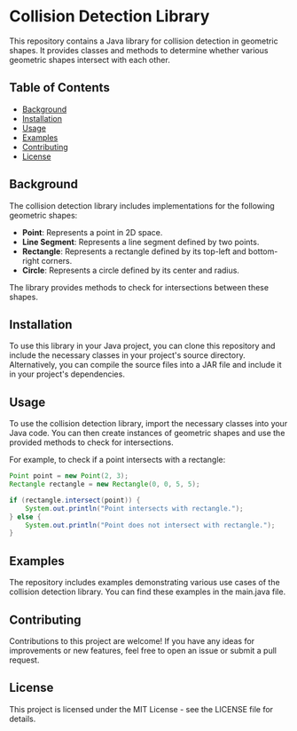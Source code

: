 # Collision Detection Library

This repository contains a Java library for collision detection in geometric shapes. It provides classes and methods to determine whether various geometric shapes intersect with each other.

## Table of Contents

- [Background](#background)
- [Installation](#installation)
- [Usage](#usage)
- [Examples](#examples)
- [Contributing](#contributing)
- [License](#license)

## Background

The collision detection library includes implementations for the following geometric shapes:

- **Point**: Represents a point in 2D space.
- **Line Segment**: Represents a line segment defined by two points.
- **Rectangle**: Represents a rectangle defined by its top-left and bottom-right corners.
- **Circle**: Represents a circle defined by its center and radius.

The library provides methods to check for intersections between these shapes.

## Installation

To use this library in your Java project, you can clone this repository and include the necessary classes in your project's source directory. Alternatively, you can compile the source files into a JAR file and include it in your project's dependencies.

## Usage

To use the collision detection library, import the necessary classes into your Java code. You can then create instances of geometric shapes and use the provided methods to check for intersections.

For example, to check if a point intersects with a rectangle:

```java
Point point = new Point(2, 3);
Rectangle rectangle = new Rectangle(0, 0, 5, 5);

if (rectangle.intersect(point)) {
    System.out.println("Point intersects with rectangle.");
} else {
    System.out.println("Point does not intersect with rectangle.");
}
```
## Examples

The repository includes examples demonstrating various use cases of the collision detection library. You can find these examples in the main.java file.

## Contributing

Contributions to this project are welcome! If you have any ideas for improvements or new features, feel free to open an issue or submit a pull request.

## License

This project is licensed under the MIT License - see the LICENSE file for details.
